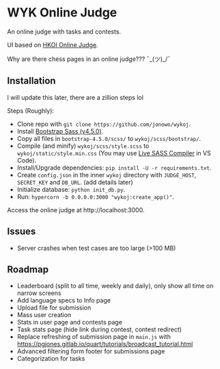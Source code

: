 # WYK Online Judge
An online judge with tasks and contests.

UI based on [HKOI Online Judge](https://judge.hkoi.org).

Why are there chess pages in an online judge??? ¯\_(ツ)_/¯

## Installation
I will update this later, there are a zillion steps lol

Steps (Roughly):
- Clone repo with `git clone https://github.com/jonowo/wykoj`.
- Install [Bootstrap Sass (v4.5.0)](https://github.com/twbs/bootstrap/archive/v4.5.0.zip).
- Copy all files in `bootstrap-4.5.0/scss/` to `wykoj/scss/bootstrap/`.
- Compile (and minify) `wykoj/scss/style.scss` to `wykoj/static/style.min.css`
  (You may use [Live SASS Compiler](https://marketplace.visualstudio.com/items?itemName=ritwickdey.live-sass) in VS Code).
- Install/Upgrade dependencies: `pip install -U -r requirements.txt`.
- Create `config.json` in the inner `wykoj` directory with `JUDGE_HOST`, `SECRET_KEY` and `DB_URL`. (add details later)
- Initialize database: `python init_db.py`.
- Run: `hypercorn -b 0.0.0.0:3000 "wykoj:create_app()"`.

Access the online judge at http://localhost:3000.

## Issues
- Server crashes when test cases are too large (>100 MB)

## Roadmap
- Leaderboard (split to all time, weekly and daily), only show all time on narrow screens
- Add language specs to Info page
- Upload file for submission
- Mass user creation
- Stats in user page and contests page
- Task stats page (hide link during contest, contest redirect)
- Replace refreshing of submission page in `main.js` with
  https://pgjones.gitlab.io/quart/tutorials/broadcast_tutorial.html
- Advanced filtering form footer for submissions page
- Categorization for tasks
